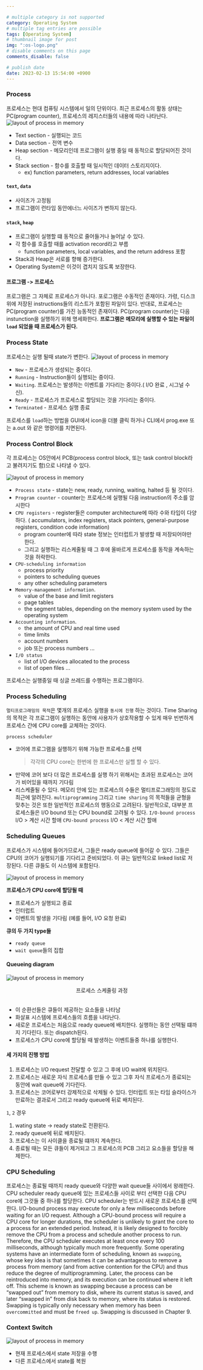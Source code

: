 ```yaml
---

# multiple category is not supported
category: Operating System
# multiple tag entries are possible
tags: [Operating System]
# thumbnail image for post
img: ":os-logo.png"
# disable comments on this page
comments_disable: false

# publish date
date: 2023-02-13 15:54:00 +0900
---
```


### Process
프로세스는 현대 컴퓨팅 시스템에서 일의 단위이다.
최근 프로세스의 활동 상태는 PC(program counter), 프로세스의 레지스터들의 내용에 따라 나타난다.
![layout of process in memory](blog/../../assets/img/posts/process_1.png)
+ Text section - 실행되는 코드
+ Data section - 전역 변수
+ Heap section - 메모리인데 프로그램이 실행 중일 때 동적으로 할당되어진 것이다.
+ Stack section - 함수를 호출할 때 일시적인 데이터 스토리지이다.
  + ex) function parameters, return addresses, local variables

#### `text`, `data`
+ 사이즈가 고정됨
+ 프로그램이 런타임 동안에너느 사이즈가 변하지 않는다. 
#### `stack`, `heap`
+ 프로그램이 실행할 떄 동적으로 줄어들거나 늘어날 수 있다.
+ 각 함수를 호출할 때를 activation record라고 부름
  + function parameters, local variables, and the return address 포함
+ Stack과  Heap은 서로를 향해 증가한다.
+ Operating System은 이것이 겹치지 않도록 보장한다. 

#### 프로그램 -> 프로세스
프로그램은 그 자체로 프로세스가 아니다. 포로그램은 수동적인 존재이다. 가령, 디스크 위에 저장된 instructions들의 리스트가 포함된 파일이 있다. 반대로, 프로세스는 PC(program counter)를 가진 능동적인 존재이다. PC(program counter)는 다음 instunction을 실행하기 위해 명세화한다.
**프로그램은 메모리에 실행할 수 있는 파일이 `load` 되었을 때 프로세스가 된다.**

### Process State
프로세스는 실행 될때 state가 변한다.
![layout of process in memory](blog/../../_site/assets/img/posts/process_2.png)
+ `New` - 프로세스가 생성되는 중이다.
+ `Running` - Instruction들이 실행되는 중이다.
+ `Waiting`. 프로세스는 발생하는 이벤트를 기다리는 중이다.( I/O 완료 , 시그널 수신).
+ `Ready` - 프로세스가 프로세스로 할당되는 것을 기다리는 중이다. 
+ `Terminated` - 프로세스 실행 종료


프로세스를 `load`하는 방법을 GUI에서 icon을 더블 클릭 하거나 CLI에서 prog.exe 또는 a.out 와 같은 명령어를 치면된다.

### Process Control Block
각 프로세스는 OS안에서 PCB(process control block, 또는 task control block라고 불려지기도 함)으로 나타낼 수 있다.

![layout of process in memory](blog/../../assets/img/posts/process_3.png)


+ `Process state` - state는 new, ready, running, waiting, halted 등 될 것이다.
+ `Program counter` - counter는 프로세스에 실행될 다음 instruction의 주소를 암시한다
+ `CPU registers` - register들은 computer architecture에 따라  수와 타입이 다양하다.
    ( accumulators, index registers, stack pointers,  general-purpose registers, condition code information)    
    + program counter에 따라 state 정보는 인터럽트가 발생할 때 저장되어야만 한다. 
    + 그리고 실행하는 리스케줄될 때 그 후에 올바르게 프로세스를 동작을 계속하는 것을 허락한다.
+ `CPU-scheduling information`   
  + process priority 
  + pointers to scheduling queues
  + any other scheduling parameters
+ `Memory-management information`. 
  + value of the base and limit registers
  + page tables
  + the segment tables, depending on the memory system used by the operating system 
+ `Accounting information`. 
  + the amount of CPU and real time used
  + time limits
  + account numbers
  + job 또는 process numbers ...
+ `I/O status` 
  + list of I/O devices allocated to the process
  + list of open files ...

프로세스는 실행중일 때 싱글 쓰레드를 수행하는 프로그램이다.

### Process Scheduling
`멀티프로그래밍의 목적`은 몇개의 프로세스 실행을 `동시에 진행` 하는 것이다. Time Sharing의 목적은 각 프로그램이 실행하는 동안에 사용자가 상호작용할 수 있게 매우 빈번하게 프로세스 간에 CPU core를 교체하는 것이다.

`process scheduler`
+ 코어에 프로그램을 실행하기 위해 가능한 프로세스를  선택 
  > 각각의 CPU core는 한번에 한 프로세스만 실핼 할 수 있다.
+ 만약에 코어 보다 더 많은 프로세스를 실행 하기 위해서는 초과된 프로세스는 코어가 비어있을 때까지 기다림
+  리스케줄될 수 있다.
메모리 안에 있는 프로세스의 수들은 멀티프로그래밍의 정도로 최근에 알려진다. 
`multiprogramming` 그리고 `time sharing` 의 목적들을 균형을 맞추는 것은 또한 일반적인 프로세스의 행동으로 고려된다.
일반적으로, 대부분 프로세스들은  I/O bound 또는 CPU bound로 고려될 수 있다.
`I/O-bound process`
I/O > 계산 시간 할애 
`CPU-bound process`
I/O < 계산 시간 할애 

### Scheduling Queues
프로세스가 시스템에 들어가므로서, 그들은 ready queue에 들어갈 수 있다. 
그들은 CPU의 코어가 실행되기를 기다리고 준비되었다.
이 큐는 일반적으로 linked list로 저장된다. 다른 큐들도 이 시스템에 포함된다.



![layout of process in memory](blog/../../assets/img/posts/process_4.png)

**프로세스가 CPU core에 할당될 때**
+ 프로세스가 실행되고 종료
+ 인터럽트
+ 이벤트의 발생을 기다림 (예를 들어, I/O 요청 완료)

**큐의 두 가지 type들**
+ `ready queue`
+ `wait queue`들의 집합
#### Queueing diagram
![layout of process in memory](blog/../../assets/img/posts/process_5.png)
<center> 프로세스 스케줄링 과정</center><br/>

+ 이 순환선들은 큐들이 제공하는 요소들을 나타남
+ 화살표 시스템에 프로세스들의 흐름을 나타난다. 
+ 새로운 프로세스는 처음으로 ready queue에 배치한다. 실행하는 동안 선택될 떄까지 기다린다. 또는 dispatch된다.
+ 프로세스가 CPU core에 할당될 때 발생하는 이벤트들중 하나를 실행한다.

#### 세 가지의 진행 방법
1. 프로세스는 I/O request 전달할 수 있고 그 후에 I/O wait에 위치된다.
2. 프로세스는 새로운 자식 프로세스를 만들 수 있고 그후 자식 프로세스가 종료되는 동안에 wait queue에 기다린다.
3. 프로세스는 코어로부터 강제적으로 삭제될 수 있다. 인터럽트 또는 타임 슬라이스가 만료하는 결과로서 그리고 ready queue에 뒤로  배치된다.

`1`, `2` 경우 
1. wating state -> ready state로 전환된다.
2. ready queue에 뒤로 배치된다.
3. 프로세스는 이 사이클을 종료될 떄까지 계속한다.
4. 종료될 때는 모든 큐들이 제거되고 그 프로세스의 PCB 그리고 요소들을 할당을 해제한다.


### CPU Scheduling
프로세스는 종료될 때까지 ready queue와 다양한 wait queue들 사이에서 왕래한다.
CPU scheduler
ready queue에 있는 프로세스들 사이로 부터 선택한 다음 CPU core에 그것들 중 하나를 할당한다.
CPU scheduler는 반드시 새로운 프로세스를 선택한다.
I/O-bound process may execute for only a few milliseconds before waiting for an I/O request. 
Although a CPU-bound process will require a CPU core for longer durations, the scheduler is unlikely to grant the core to a process for an extended period. 
Instead, it is likely designed to forcibly remove the CPU from a process and schedule another process to run. 
Therefore, the CPU scheduler executes at least once every 100 milliseconds, although typically much more frequently.
Some operating systems have an intermediate form of scheduling, known as `swapping`, whose key idea is that sometimes it can be advantageous to remove a process from memory (and from active contention for the CPU) and thus reduce the degree of multiprogramming.
Later, the process can be reintroduced into memory, and its execution can be continued where it left off. This scheme is known as swapping because a process can be “swapped out”
from memory to disk, where its current status is saved, and later “swapped in” from disk back to memory, where its status is restored. Swapping is typically only necessary when memory has been `overcommitted` and must be `freed up`. Swapping is discussed in Chapter 9.

### Context Switch
![layout of process in memory](blog/../../assets/img/posts/process_6.png)
+ 현재 프로세스에서 state 저장을 수행
+ 다른 프로세스에서 state를 복원
